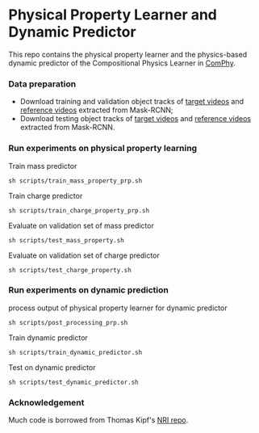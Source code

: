 # Physical Property Learner and Dynamic Predictor
 This repo contains the physical property learner and the physics-based dynamic predictor of the Compositional Physics Learner in [ComPhy](https://comphyreasoning.github.io).

### Data preparation
- Download training and validation object tracks of [target videos](https://drive.google.com/file/d/1Qbkowx1Xph-70L5gDPVNn5Ba-lkpOaLg/view?usp=sharing) and [reference videos](https://drive.google.com/file/d/1e0oC7Bo41YZxj8lXTi4DlYdwy-9cNx8M/view?usp=sharing) extracted from Mask-RCNN;
- Download testing object tracks of [target videos](https://drive.google.com/file/d/1B4Kq0rda1BGGNVEe5ULB0ckuL258RE5i/view?usp=sharing) and [reference videos](https://drive.google.com/file/d/1pvXXMCMoMin6liVmHMmCK25gVfiLDmne/view?usp=sharing) extracted from Mask-RCNN.

### Run experiments on physical property learning
Train mass predictor
```
sh scripts/train_mass_property_prp.sh
```
Train charge predictor
```
sh scripts/train_charge_property_prp.sh
```
Evaluate on validation set of  mass predictor
```
sh scripts/test_mass_property.sh
```
Evaluate on validation set of charge predictor
```
sh scripts/test_charge_property.sh
```

### Run experiments on dynamic prediction
process output of physical property learner for dynamic predictor
```
sh scripts/post_processing_prp.sh
```
Train dynamic predictor
```
sh scripts/train_dynamic_predictor.sh
```
Test on dynamic predictor
```
sh scripts/test_dynamic_predictor.sh
```

### Acknowledgement
Much code is borrowed from Thomas Kipf's [NRI repo](https://github.com/ethanfetaya/NRI.git).
